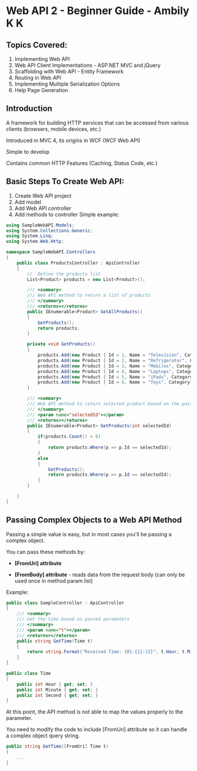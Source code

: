 # Web API 2 - Beginner Guide - Ambily K K

## Topics Covered:

1. Implementing Web API
2. Web API Client Implementations - ASP.NET MVC and jQuery
3. Scaffolding with Web API - Entity Framework
4. Routing in Web API
5. Implementing Multiple Serialization Options
6. Help Page Generation

## Introduction

A framework for building HTTP services that can be accessed from various clients (browsers, mobile devices, etc.)

Introduced in MVC 4, its origins in WCF (WCF Web API)

Simple to develop

Contains common HTTP Features (Caching, Status Code, etc.)

## Basic Steps To Create Web API:

1. Create Web API project
2. Add model
3. Add Web API controller
4. Add methods to controller
Simple example:
```c#
using SampleWebAPI.Models;
using System.Collections.Generic;
using System.Linq;
using System.Web.Http;

namespace SampleWebAPI.Controllers
{
    public class ProductsController : ApiController
    {
        //  Define the products list
        List<Product> products = new List<Product>();

        /// <summary>
        /// Web API method to return a list of products
        /// </summary>
        /// <returns></returns>
        public IEnumerable<Product> GetAllProducts()
        {
            GetProducts();
            return products;
        }

        private void GetProducts()
        {
            products.Add(new Product { Id = 1, Name = "Television", Category = "Electronic", Price = 82000 });
            products.Add(new Product { Id = 2, Name = "Refrigerator", Category = "Electronic", Price = 23000 });
            products.Add(new Product { Id = 3, Name = "Mobiles", Category = "Electronic", Price = 20000 });
            products.Add(new Product { Id = 4, Name = "Laptops", Category = "Electronic", Price = 45000 });
            products.Add(new Product { Id = 5, Name = "iPads", Category = "Electronic", Price = 67000 });
            products.Add(new Product { Id = 6, Name = "Toys", Category = "Gift Items", Price = 15000 });
        }

        /// <summary>
        /// Web API method to return selected product based on the passed id
        /// </summary>
        /// <param name="selectedId"></param>
        /// <returns></returns>
        public IEnumerable<Product> GetProducts(int selectedId)
        {
            if(products.Count() > 0)
            {
                return products.Where(p => p.Id == selectedId);
            }
            else
            {
                GetProducts();
                return products.Where(p => p.Id == selectedId);
            }
        }

    }
}

```

## Passing Complex Objects to a Web API Method

Passing a simple value is easy, but in most cases you'll be passing a complex object.

You can pass these methods by:

  - **[FromUri] attribute** 

  - **[FromBody] attribute** - reads data from the request body (can only be used once in method param list)  

Example:
```c#
public class SampleController : ApiController
{
    /// <summary>
    /// Get the time based on passed parameters
    /// </summary>
    /// <param name="t"></param>
    /// <returns></returns>
    public string GetTime(Time t) 
    {
        return string.Format("Received Time: {0}:{1}:{2}", t.Hour, t.Minute, t.Second);
    }
}

public class Time
{
    public int Hour { get; set; }
    public int Minute { get; set; }
    public int Second { get; set; }
}
```

At this point, the API method is not able to map the values properly to the parameter. 

You need to modify the code to include [FromUri] attribute so it can handle a complex object query string.

```c#
public string GetTime([FromUri] Time t)
{
    ...
}
```

